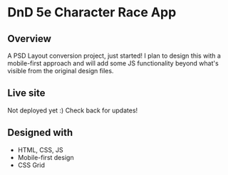 # DnD 5e Character Race App

## Overview

A PSD Layout conversion project, just started! I plan to design this with a mobile-first approach and will add some JS functionality beyond what's visible from the original design files. 

## Live site

Not deployed yet :) Check back for updates!

## Designed with 

- HTML, CSS, JS
- Mobile-first design
- CSS Grid

